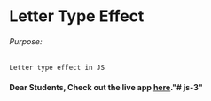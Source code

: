 # Letter Type Effect

###### Purpose:
    Letter type effect in JS

#### Dear Students, Check out the live app [here](http://203.193.173.125/buildriseshine/javascript/lettertype-effect/)."# js-3" 
